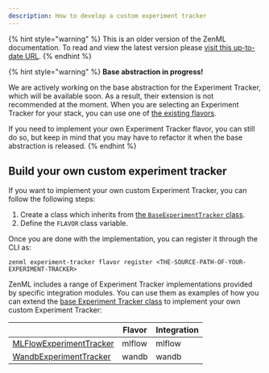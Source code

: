 ```yaml
---
description: How to develop a custom experiment tracker
---
```


{% hint style="warning" %}
This is an older version of the ZenML documentation. To read and view the latest version please [visit this up-to-date URL](https://docs.zenml.io).
{% endhint %}


{% hint style="warning" %}
**Base abstraction in progress!**

We are actively working on the base abstraction for the Experiment Tracker,
which  will be available soon. As a result, their extension is not recommended at
the moment. When you are selecting an Experiment Tracker for your stack, you can
use  one of [the existing flavors](./experiment-trackers.md#experiment-tracker-flavors).

If you need to implement your own Experiment Tracker flavor, you can still do so,
but keep in mind that you may have to refactor it when the base abstraction
is released.
{% endhint %}

## Build your own custom experiment tracker

If you want to implement your own custom Experiment Tracker, you can follow the
following steps:

1. Create a class which inherits from [the `BaseExperimentTracker` class](https://apidocs.zenml.io/latest/api_docs/experiment_trackers/#zenml.experiment_trackers.base_experiment_tracker.BaseExperimentTracker).
2. Define the `FLAVOR` class variable.

Once you are done with the implementation, you can register it through the CLI 
as:

```shell
zenml experiment-tracker flavor register <THE-SOURCE-PATH-OF-YOUR-EXPERIMENT-TRACKER>
```

ZenML includes a range of Experiment Tracker implementations provided by
specific integration modules. You can use them as examples of how you can extend
the [base Experiment Tracker class](https://apidocs.zenml.io/latest/api_docs/experiment_trackers/#zenml.experiment_trackers.base_experiment_tracker.BaseExperimentTracker)
to implement your own custom Experiment Tracker:

|                                                                                                                                                                                   | Flavor   | Integration |
|-----------------------------------------------------------------------------------------------------------------------------------------------------------------------------------|----------|-------------|
| [MLFlowExperimentTracker](https://apidocs.zenml.io/latest/api_docs/integrations/#zenml.integrations.mlflow.experiment_trackers.mlflow_experiment_tracker.MLFlowExperimentTracker) | mlflow   | mlflow      |
| [WandbExperimentTracker](https://apidocs.zenml.io/latest/api_docs/integrations/#zenml.integrations.wandb.experiment_trackers.wandb_experiment_tracker.WandbExperimentTracker)     | wandb    | wandb       |
